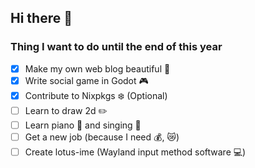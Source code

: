 ## Hi there 👋

### Thing I want to do until the end of this year

- [x] Make my own web blog beautiful 💮
- [x] Write social game in Godot 🎮
- [x] Contribute to Nixpkgs ❄️ (Optional)
- [ ] Learn to draw 2d ✏️
- [ ] Learn piano 🎹 and singing 🎤
- [ ] Get a new job (because I need 💰, 😿)
- [ ] Create lotus-ime (Wayland input method software 💻)
